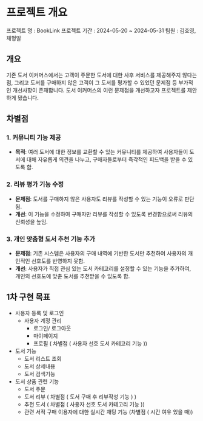 # 프로젝트 개요
프로젝트 명 : BookLink
프로젝트 기간 : 2024-05-20 ~ 2024-05-31
팀원 : 김호영, 채형일

## **개요**
기존 도서 이커머스에서는 고객이 주문한 도서에 대한 사후 서비스를 제공해주지 않다는 점, 그리고 도서를 구매하지 않은 고객이 그 도서를 평가할 수 있었던 문제점 등 부가적인 개선사항이 존재합니다. 도서 이커머스의 이런 문제점을 개선하고자 프로젝트를 제안하게 됐습니다.

## **차별점**

### **1. 커뮤니티 기능 제공**

- **목적**: 여러 도서에 대한 정보를 교환할 수 있는 커뮤니티를 제공하여 사용자들이 도서에 대해 자유롭게 의견을 나누고, 구매자들로부터 즉각적인 피드백을 받을 수 있도록 함.

### **2. 리뷰 평가 기능 수정**

- **문제점**: 도서를 구매하지 않은 사용자도 리뷰를 작성할 수 있는 기능이 오류로 판단됨.
- **개선**: 이 기능을 수정하여 구매자만 리뷰를 작성할 수 있도록 변경함으로써 리뷰의 신뢰성을 높임.

### **3. 개인 맞춤형 도서 추천 기능 추가**

- **문제점**: 기존 시스템은 사용자의 구매 내역에 기반한 도서만 추천하여 사용자의 개인적인 선호도를 반영하지 못함.
- **개선**: 사용자가 직접 관심 있는 도서 카테고리를 설정할 수 있는 기능을 추가하여, 개인의 선호도에 맞춘 도서를 추천받을 수 있도록 함.

## 1차 구현 목표
- 사용자 등록 및 로그인
    - 사용자 계정 관리
        - 로그인/ 로그아웃
        - 마이페이지
        - 프로필 ( 차별점 ( 사용자 선호 도서 카테고리 기능 ))
- 도서 기능
    - 도서 리스트 조회
    - 도서 상세내용
    - 도서 검색기능
- 도서 상품 관련 기능
    - 도서 주문
    - 도서 리뷰 ( 차별점 ( 도서 구매 후 리뷰작성 기능 ) )
    - 추천 도서 ( 차별점 ( 사용자 선호 도서 카테고리 기능 ))
    - 관련 서적 구매 이용자에 대한 실시간 채팅 기능 (차별점 ( 시간 여유 있을 때))
